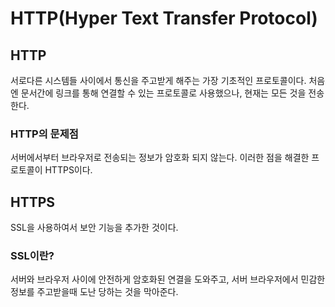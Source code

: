 # HTTP(Hyper Text Transfer Protocol)

## HTTP

서로다른 시스템들 사이에서 통신을 주고받게 해주는 가장 기초적인 프로토콜이다.
처음엔 문서간에 링크를 통해 연결할 수 있는 프로토콜로 사용했으나, 현재는 모든 것을 전송한다.

### HTTP의 문제점

서버에서부터 브라우저로 전송되는 정보가 암호화 되지 않는다. 이러한 점을 해결한 프로토콜이 HTTPS이다.

## HTTPS

SSL을 사용하여서 보안 기능을 추가한 것이다.

### SSL이란?

서버와 브라우저 사이에 안전하게 암호화된 연결을 도와주고, 서버 브라우저에서 민감한 정보를 주고받을때 도난 당하는 것을 막아준다.
